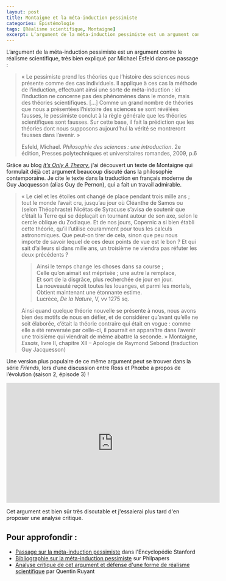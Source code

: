```yaml
---
layout: post
title: Montaigne et la méta-induction pessimiste
categories: Épistémologie
tags: [Réalisme scientifique, Montaigne]
excerpt: L’argument de la méta-induction pessimiste est un argument contre le réalisme scientifique très discuté dans la philosophie contemporaine. Montaigne avait déjà proposé une première formulation de cet argument.
---
```


L’argument de la méta-induction pessimiste est un argument contre le réalisme scientifique, très bien expliqué par Michael Esfeld dans ce passage :

>« Le pessimiste prend les théories que l’histoire des sciences nous présente comme des cas individuels. Il applique à ces cas la méthode de l’induction, effectuant ainsi une sorte de méta-induction : ici l’induction ne concerne pas des phénomènes dans le monde, mais des théories scientifiques. […] Comme un grand nombre de théories que nous a présentées l’histoire des sciences se sont révélées fausses, le pessimiste conclut à la règle générale que les théories scientifiques sont fausses. Sur cette base, il fait la prédiction que les théories dont nous supposons aujourd’hui la vérité se montreront fausses dans l’avenir. »
>
>Esfeld, Michael. *Philosophie des sciences : une introduction*. 2e édition, Presses polytechniques et universitaires romandes, 2009, p.6

Grâce au blog [_It’s Only A Theory_](https://itisonlyatheory.blogspot.com/2009/10/pessimistic-meta-induction.html), j'ai découvert un texte de Montaigne qui formulait déjà cet argument beaucoup discuté dans la philosophie contemporaine. Je cite le texte dans la traduction en français moderne de Guy Jacquesson (alias Guy de Pernon), qui a fait un travail admirable.

>« Le ciel et les étoiles ont changé de place pendant trois mille ans ; tout le monde l’avait cru, jusqu’au jour où Cléanthe de Samos ou (selon Théophraste) Nicétas de Syracuse s’avisa de soutenir que c’était la Terre qui se déplaçait en tournant autour de son axe, selon le cercle oblique du Zodiaque. Et de nos jours, Copernic a si bien établi cette théorie, qu’il l’utilise couramment pour tous les calculs astronomiques. Que peut-on tirer de cela, sinon que peu nous importe de savoir lequel de ces deux points de vue est le bon ? Et qui sait d’ailleurs si dans mille ans, un troisième ne viendra pas réfuter les deux précédents ?
>
>>Ainsi le temps change les choses dans sa course ;<br>
>>Celle qu’on aimait est méprisée ; une autre la remplace,<br>
>>Et sort de la disgrâce, plus recherchée de jour en jour.<br>
>>La nouveauté reçoit toutes les louanges, et parmi les mortels,<br>
>>Obtient maintenant une étonnante estime.<br>
>>Lucrèce, _De la Nature_, V, vv 1275 sq.
>
>Ainsi quand quelque théorie nouvelle se présente à nous, nous avons bien des motifs de nous en défier, et de considérer qu’avant qu’elle ne soit élaborée, c’était la théorie contraire qui était en vogue : comme elle a été renversée par celle-ci, il pourrait en apparaître dans l’avenir une troisième qui viendrait de même abattre la seconde. »
>Montaigne, _Essais_, livre II, chapitre XII – Apologie de Raymond Sebond (traduction Guy Jacquesson)

Une version plus populaire de ce même argument peut se trouver dans la série _Friends_, lors d’une discussion entre Ross et Phœbe à propos de l’évolution (saison 2, épisode 3) !

<iframe width="560" height="315" src="https://www.youtube.com/embed/P3ONyL08PwM" title="YouTube video player" frameborder="0" allow="accelerometer; autoplay; clipboard-write; encrypted-media; gyroscope; picture-in-picture" allowfullscreen></iframe>

Cet argument est bien sûr très discutable et j'essaierai plus tard d'en proposer une analyse critique.

## Pour approfondir :

- [Passage sur la méta-induction pessimiste](https://plato.stanford.edu/entries/scientific-realism/#PessIndu) dans l'Encyclopédie Stanford
- [Bibliographie sur la méta-induction pessimiste](https://philpapers.org/s/pessimistic%20meta-induction) sur Philpapers
- [Analyse critique de cet argument et défense d'une forme de réalisme scientifique](https://philosophiedessciences.blogspot.com/2014/04/les-electrons-existent-ils-2.html) par Quentin Ruyant